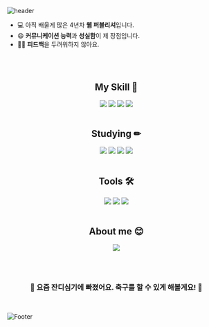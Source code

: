 ![header](https://capsule-render.vercel.app/api?type=Waving&color=timeGradient&height=300&section=header&text=Hello,%20I'm%20NaYoung%20👋&fontSize=60)
- 💻 아직 배울게 많은 4년차 **웹 퍼블리셔**입니다.
- 😄 **커뮤니케이션 능력**과 **성실함**이 제 장점입니다.
- 👂🏻 **피드백**을 두려워하지 않아요.

<br><br>
<div align="center">


## My Skill 💪
<div>
  <img src="https://img.shields.io/badge/HTML5-E34F26?style=flat&logo=HTML5&logoColor=white"/>
  <img src="https://img.shields.io/badge/CSS3-1572B6?style=flat&logo=CSS3&logoColor=white"/>
  <img src="https://img.shields.io/badge/JavaScript-F7DF1E?style=flat&logo=JavaScript&logoColor=white"/>
  <img src="https://img.shields.io/badge/jQuery-0769AD?style=flat&logo=jQuery&logoColor=white"/>
</div>

<br>

## Studying ✏
<div>
  <img src="https://img.shields.io/badge/scss-CC6699?style=flat&logo=Sass&logoColor=white"/>
  <img src="https://img.shields.io/badge/Vue.js-4FC08D?style=flat&logo=Vue.js&logoColor=white"/>
  <img src="https://img.shields.io/badge/React-61DAFB?style=flat&logo=React&logoColor=white"/>
  <img src="https://img.shields.io/badge/GitHub-181717?style=flat&logo=GitHub&logoColor=white"/>
</div>

<br>

## Tools 🛠
<div>
  <img src="https://img.shields.io/badge/WebStorm-000?style=flat&logo=WebStorm&logoColor=white"/>
  <img src="https://img.shields.io/badge/Visual Studio Code-007ACC?style=flat&logo=Visual Studio Code&logoColor=white"/>
  <img src="https://img.shields.io/badge/GitHub-181717?style=flat&logo=GitHub&logoColor=white"/>
</div>

<br>

##  About me 😊
<div>
  <a href="https://na0son.tistory.com"><img src="https://img.shields.io/badge/Tistory-000?style=flat&logo=Tistory&logoColor=white"/></a>
</div>
  
<br><br>
### 🌱 요즘 잔디심기에 빠졌어요. 축구를 할 수 있게 해볼게요! 🌱

</div>
<br>

![Footer](https://capsule-render.vercel.app/api?type=waving&color=timeGradient&height=200&section=footer)
